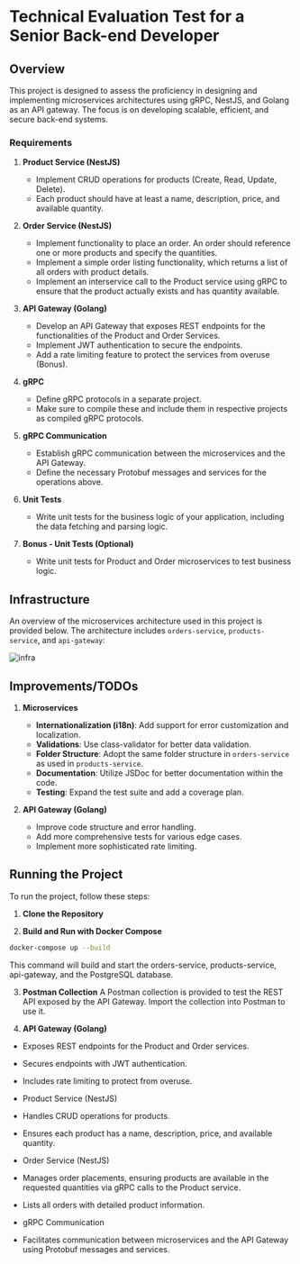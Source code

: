 # Technical Evaluation Test for a Senior Back-end Developer

## Overview

This project is designed to assess the proficiency in designing and implementing microservices architectures using gRPC, NestJS, and Golang as an API gateway. The focus is on developing scalable, efficient, and secure back-end systems.

### Requirements

1. **Product Service (NestJS)**
   - Implement CRUD operations for products (Create, Read, Update, Delete).
   - Each product should have at least a name, description, price, and available quantity.

2. **Order Service (NestJS)**
   - Implement functionality to place an order. An order should reference one or more products and specify the quantities.
   - Implement a simple order listing functionality, which returns a list of all orders with product details.
   - Implement an interservice call to the Product service using gRPC to ensure that the product actually exists and has quantity available.

3. **API Gateway (Golang)**
   - Develop an API Gateway that exposes REST endpoints for the functionalities of the Product and Order Services.
   - Implement JWT authentication to secure the endpoints.
   - Add a rate limiting feature to protect the services from overuse (Bonus).

4. **gRPC**
   - Define gRPC protocols in a separate project.
   - Make sure to compile these and include them in respective projects as compiled gRPC protocols.

5. **gRPC Communication**
   - Establish gRPC communication between the microservices and the API Gateway.
   - Define the necessary Protobuf messages and services for the operations above.

6. **Unit Tests**
   - Write unit tests for the business logic of your application, including the data fetching and parsing logic.

7. **Bonus - Unit Tests (Optional)**
   - Write unit tests for Product and Order microservices to test business logic.

## Infrastructure

An overview of the microservices architecture used in this project is provided below. The architecture includes `orders-service`, `products-service`, and `api-gateway`:

![infra](https://github.com/user-attachments/assets/ac3fe171-b346-4ae2-85bb-d8235854a157)

## Improvements/TODOs

1. **Microservices**
   - **Internationalization (i18n)**: Add support for error customization and localization.
   - **Validations**: Use class-validator for better data validation.
   - **Folder Structure**: Adopt the same folder structure in `orders-service` as used in `products-service`.
   - **Documentation**: Utilize JSDoc for better documentation within the code.
   - **Testing**: Expand the test suite and add a coverage plan.

2. **API Gateway (Golang)**
   - Improve code structure and error handling.
   - Add more comprehensive tests for various edge cases.
   - Implement more sophisticated rate limiting.

## Running the Project

To run the project, follow these steps:

1. **Clone the Repository**

2. **Build and Run with Docker Compose**
```bash
docker-compose up --build
```

This command will build and start the orders-service, products-service, api-gateway, and the PostgreSQL database.

3. **Postman Collection**
A Postman collection is provided to test the REST API exposed by the API Gateway. Import the collection into Postman to use it.

4. **API Gateway (Golang)**

- Exposes REST endpoints for the Product and Order services.
- Secures endpoints with JWT authentication.
- Includes rate limiting to protect from overuse.
- Product Service (NestJS)

- Handles CRUD operations for products.
- Ensures each product has a name, description, price, and available quantity.
- Order Service (NestJS)

- Manages order placements, ensuring products are available in the requested quantities via gRPC calls to the Product service.
- Lists all orders with detailed product information.
- gRPC Communication

- Facilitates communication between microservices and the API Gateway using Protobuf messages and services.
